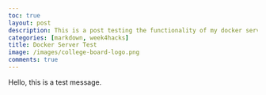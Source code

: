 ```yaml
---
toc: true
layout: post
description: This is a post testing the functionality of my docker server.
categories: [markdown, week4hacks]
title: Docker Server Test
image: /images/college-board-logo.png
comments: true
---
```

Hello, this is a test message.